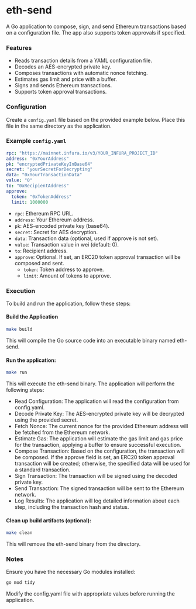 # eth-send

A Go application to compose, sign, and send Ethereum transactions based on a configuration file. The app also supports token approvals if specified.

### Features

- Reads transaction details from a YAML configuration file.
- Decodes an AES-encrypted private key.
- Composes transactions with automatic nonce fetching.
- Estimates gas limit and price with a buffer.
- Signs and sends Ethereum transactions.
- Supports token approval transactions.

### Configuration

Create a `config.yaml` file based on the provided example below. Place this file in the same directory as the application.

### Example `config.yaml`

```yaml
rpc: "https://mainnet.infura.io/v3/YOUR_INFURA_PROJECT_ID"
address: "0xYourAddress"
pk: "encryptedPrivateKeyInBase64"
secret: "yourSecretForDecrypting"
data: "0xYourTransactionData"
value: "0"
to: "0xRecipientAddress"
approve:
  token: "0xTokenAddress"
  limit: 1000000
```

- `rpc`: Ethereum RPC URL.
- `address`: Your Ethereum address.
- `pk`: AES-encoded private key (base64).
- `secret`: Secret for AES decryption.
- `data`: Transaction data (optional, used if approve is not set).
- `value`: Transaction value in wei (default: 0).
- `to`: Recipient address.
- `approve`: Optional. If set, an ERC20 token approval transaction will be composed and sent.
    - `token`: Token address to approve.
    - `limit`: Amount of tokens to approve.

### Execution
To build and run the application, follow these steps:

#### Build the Application

```bash
make build
```
This will compile the Go source code into an executable binary named eth-send.

#### Run the application:

```bash
make run
```

This will execute the eth-send binary. The application will perform the following steps:
- Read Configuration: The application will read the configuration from config.yaml.
- Decode Private Key: The AES-encrypted private key will be decrypted using the provided secret.
- Fetch Nonce: The current nonce for the provided Ethereum address will be fetched from the Ethereum network.
- Estimate Gas: The application will estimate the gas limit and gas price for the transaction, applying a buffer to ensure successful execution.
- Compose Transaction: Based on the configuration, the transaction will be composed. If the approve field is set, an ERC20 token approval transaction will be created; otherwise, the specified data will be used for a standard transaction.
- Sign Transaction: The transaction will be signed using the decoded private key.
- Send Transaction: The signed transaction will be sent to the Ethereum network.
- Log Results: The application will log detailed information about each step, including the transaction hash and status.

#### Clean up build artifacts (optional):

```bash
make clean
```
This will remove the eth-send binary from the directory.

### Notes
Ensure you have the necessary Go modules installed:

```bash
go mod tidy
```

Modify the config.yaml file with appropriate values before running the application.

